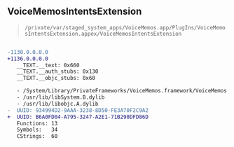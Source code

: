 ## VoiceMemosIntentsExtension

> `/private/var/staged_system_apps/VoiceMemos.app/PlugIns/VoiceMemosIntentsExtension.appex/VoiceMemosIntentsExtension`

```diff

-1130.0.0.0.0
+1136.0.0.0.0
   __TEXT.__text: 0x660
   __TEXT.__auth_stubs: 0x130
   __TEXT.__objc_stubs: 0x60

   - /System/Library/PrivateFrameworks/VoiceMemos.framework/VoiceMemos
   - /usr/lib/libSystem.B.dylib
   - /usr/lib/libobjc.A.dylib
-  UUID: 934994D2-9AAA-3238-8D50-FE3A70F2C9A2
+  UUID: B6A0FD04-A795-3247-A2E1-71B290DFD86D
   Functions: 13
   Symbols:   34
   CStrings:  60

```
